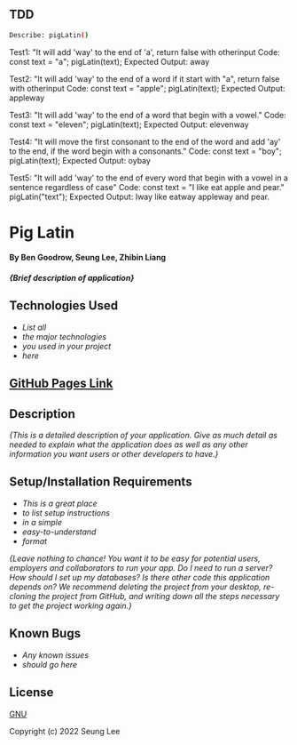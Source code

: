 ## TDD

```sh
Describe: pigLatin()
```
Test1: "It will add 'way' to the end of 'a', return false with otherinput
Code: 
const text = "a";
pigLatin(text);
Expected Output: away

Test2: "It will add 'way' to the end of a word if it start with "a", return false with otherinput
Code: 
const text = "apple";
pigLatin(text);
Expected Output: appleway

Test3: "It will add 'way' to the end of a word that begin with a vowel."
Code: 
const text = "eleven";
pigLatin(text);
Expected Output: elevenway

Test4: "It will move the first consonant to the end of the word and add 'ay' to the end, if the word begin with a consonants."
Code: 
const text = "boy";
pigLatin(text);
Expected Output: oybay

Test5: "It will add 'way' to the end of every word that begin with a vowel in a sentence regardless of case"
Code: 
const text = "I like eat apple and pear."
pigLatin("text");
Expected Output: Iway like eatway appleway and pear.

















# Pig Latin

#### By Ben Goodrow, Seung Lee, Zhibin Liang

#### _{Brief description of application}_

## Technologies Used

* _List all_
* _the major technologies_
* _you used in your project_
* _here_

## [GitHub Pages Link]()

## Description

_{This is a detailed description of your application. Give as much detail as needed to explain what the application does as well as any other information you want users or other developers to have.}_

## Setup/Installation Requirements

* _This is a great place_
* _to list setup instructions_
* _in a simple_
* _easy-to-understand_
* _format_

_{Leave nothing to chance! You want it to be easy for potential users, employers and collaborators to run your app. Do I need to run a server? How should I set up my databases? Is there other code this application depends on? We recommend deleting the project from your desktop, re-cloning the project from GitHub, and writing down all the steps necessary to get the project working again.}_

## Known Bugs

* _Any known issues_
* _should go here_

## License

[GNU](/LICENSE-GNU)

Copyright (c) 2022 Seung Lee

